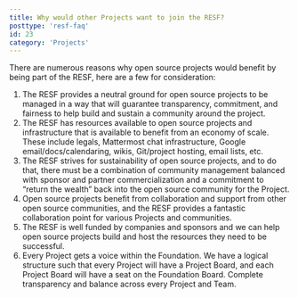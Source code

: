 ```yaml
---
title: Why would other Projects want to join the RESF?
posttype: 'resf-faq'
id: 23
category: 'Projects'
---
```


There are numerous reasons why open source projects would benefit by being part of the RESF, here are a few for consideration:

1. The RESF provides a neutral ground for open source projects to be managed in a way that will guarantee transparency, commitment, and fairness to help build and sustain a community around the project.
2. The RESF has resources available to open source projects and infrastructure that is available to benefit from an economy of scale. These include legals, Mattermost chat infrastructure, Google email/docs/calendaring, wikis, Git/project hosting, email lists, etc.
3. The RESF strives for sustainability of open source projects, and to do that, there must be a combination of community management balanced with sponsor and partner commercialization and a commitment to “return the wealth” back into the open source community for the Project. 
4. Open source projects benefit from collaboration and support from other open source communities, and the RESF provides a fantastic collaboration point for various Projects and communities.
5. The RESF is well funded by companies and sponsors and we can help open source projects build and host the resources they need to be successful.
6. Every Project gets a voice within the Foundation. We have a logical structure such that every Project will have a Project Board, and each Project Board will have a seat on the Foundation Board. Complete transparency and balance across every Project and Team.